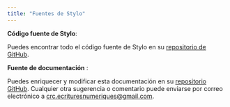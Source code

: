 ```yaml
---
title: "Fuentes de Stylo"
---
```


**Código fuente de Stylo**: 

Puedes encontrar todo el código fuente de Stylo en su [repositorio de GitHub](https://github.com/EcrituresNumeriques/stylo).

**Fuente de documentación** : 

Puedes enriquecer y modificar esta documentación en su [repositorio GitHub](https://github.com/EcrituresNumeriques/stylo/tree/master/docs).
Cualquier otra sugerencia o comentario puede enviarse por correo electrónico a <crc.ecrituresnumeriques@gmail.com>.
